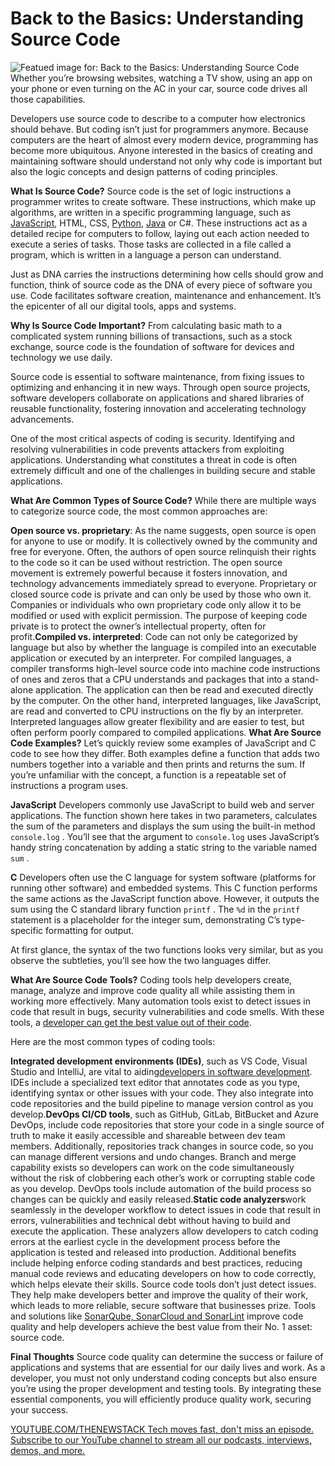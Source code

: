 # Back to the Basics: Understanding Source Code
![Featued image for: Back to the Basics: Understanding Source Code](https://cdn.thenewstack.io/media/2024/07/a7636ab3-code-1024x576.jpg)
Whether you’re browsing websites, watching a TV show, using an app on your phone or even turning on the AC in your car, source code drives all those capabilities.

Developers use source code to describe to a computer how electronics should behave. But coding isn’t just for programmers anymore. Because computers are the heart of almost every modern device, programming has become more ubiquitous. Anyone interested in the basics of creating and maintaining software should understand not only why code is important but also the logic concepts and design patterns of coding principles.

**What Is Source Code?**
Source code is the set of logic instructions a programmer writes to create software. These instructions, which make up algorithms, are written in a specific programming language, such as [JavaScript](https://thenewstack.io/rust-growing-fastest-but-javascript-reigns-supreme/), HTML, CSS, [Python](https://thenewstack.io/what-is-python/), [Java](https://thenewstack.io/java-22-making-java-more-attractive-for-ai-apps-workloads/) or C#. These instructions act as a detailed recipe for computers to follow, laying out each action needed to execute a series of tasks. Those tasks are collected in a file called a program, which is written in a language a person can understand.

Just as DNA carries the instructions determining how cells should grow and function, think of source code as the DNA of every piece of software you use. Code facilitates software creation, maintenance and enhancement. It’s the epicenter of all our digital tools, apps and systems.

**Why Is Source Code Important?**
From calculating basic math to a complicated system running billions of transactions, such as a stock exchange, source code is the foundation of software for devices and technology we use daily.

Source code is essential to software maintenance, from fixing issues to optimizing and enhancing it in new ways. Through open source projects, software developers collaborate on applications and shared libraries of reusable functionality, fostering innovation and accelerating technology advancements.

One of the most critical aspects of coding is security. Identifying and resolving vulnerabilities in code prevents attackers from exploiting applications. Understanding what constitutes a threat in code is often extremely difficult and one of the challenges in building secure and stable applications.

**What Are Common Types of Source Code?**
While there are multiple ways to categorize source code, the most common approaches are:

**Open source vs. proprietary**: As the name suggests, open source is open for anyone to use or modify. It is collectively owned by the community and free for everyone. Often, the authors of open source relinquish their rights to the code so it can be used without restriction. The open source movement is extremely powerful because it fosters innovation, and technology advancements immediately spread to everyone. Proprietary or closed source code is private and can only be used by those who own it. Companies or individuals who own proprietary code only allow it to be modified or used with explicit permission. The purpose of keeping code private is to protect the owner’s intellectual property, often for profit.**Compiled vs. interpreted**: Code can not only be categorized by language but also by whether the language is compiled into an executable application or executed by an interpreter. For compiled languages, a compiler transforms high-level source code into machine code instructions of ones and zeros that a CPU understands and packages that into a stand-alone application. The application can then be read and executed directly by the computer. On the other hand, interpreted languages, like JavaScript, are read and converted to CPU instructions on the fly by an interpreter. Interpreted languages allow greater flexibility and are easier to test, but often perform poorly compared to compiled applications.
**What Are Source Code Examples?**
Let’s quickly review some examples of JavaScript and C code to see how they differ. Both examples define a function that adds two numbers together into a variable and then prints and returns the sum. If you’re unfamiliar with the concept, a function is a repeatable set of instructions a program uses.

**JavaScript**
Developers commonly use JavaScript to build web and server applications. The function shown here takes in two parameters, calculates the sum of the parameters and displays the sum using the built-in method `console.log`
. You’ll see that the argument to `console.log`
uses JavaScript’s handy string concatenation by adding a static string to the variable named `sum`
.

**C**
Developers often use the C language for system software (platforms for running other software) and embedded systems. This C function performs the same actions as the JavaScript function above. However, it outputs the sum using the C standard library function `printf`
. The `%d`
in the `printf`
statement is a placeholder for the integer sum, demonstrating C’s type-specific formatting for output.

At first glance, the syntax of the two functions looks very similar, but as you observe the subtleties, you’ll see how the two languages differ.

**What Are Source Code Tools?**
Coding tools help developers create, manage, analyze and improve code quality all while assisting them in working more effectively. Many automation tools exist to detect issues in code that result in bugs, security vulnerabilities and code smells. With these tools, a [developer can get the best value out of their code](https://thenewstack.io/arming-developers-with-the-power-of-clean-code/).

Here are the most common types of coding tools:

**Integrated development environments (IDEs)**, such as VS Code, Visual Studio and IntelliJ, are vital to aiding[developers in software development](https://thenewstack.io/10-pitfalls-to-keep-in-mind-with-ai-software-development/). IDEs include a specialized text editor that annotates code as you type, identifying syntax or other issues with your code. They also integrate into code repositories and the build pipeline to manage version control as you develop.**DevOps CI/CD tools**, such as GitHub, GitLab, BitBucket and Azure DevOps, include code repositories that store your code in a single source of truth to make it easily accessible and shareable between dev team members. Additionally, repositories track changes in source code, so you can manage different versions and undo changes. Branch and merge capability exists so developers can work on the code simultaneously without the risk of clobbering each other’s work or corrupting stable code as you develop. DevOps tools include automation of the build process so changes can be quickly and easily released.**Static code analyzers**work seamlessly in the developer workflow to detect issues in code that result in errors, vulnerabilities and technical debt without having to build and execute the application. These analyzers allow developers to catch coding errors at the earliest cycle in the development process before the application is tested and released into production. Additional benefits include helping enforce coding standards and best practices, reducing manual code reviews and educating developers on how to code correctly, which helps elevate their skills.
Source code tools don’t just detect issues. They help make developers better and improve the quality of their work, which leads to more reliable, secure software that businesses prize. Tools and solutions like [SonarQube, SonarCloud and SonarLint](https://www.sonarsource.com/lp/products/all/?utm_medium=referral&utm_source=newstack&utm_campaign=ss-sonar-products24&utm_content=media-tns-sourcecode-240718-&utm_term=&s_category=Organic&s_source=External%20Referral&s_origin=newstack) improve code quality and help developers achieve the best value from their No. 1 asset: source code.

**Final Thoughts**
Source code quality can determine the success or failure of applications and systems that are essential for our daily lives and work. As a developer, you must not only understand coding concepts but also ensure you’re using the proper development and testing tools. By integrating these essential components, you will efficiently produce quality work, securing your success.

[
YOUTUBE.COM/THENEWSTACK
Tech moves fast, don't miss an episode. Subscribe to our YouTube
channel to stream all our podcasts, interviews, demos, and more.
](https://youtube.com/thenewstack?sub_confirmation=1)